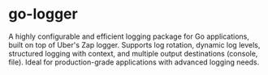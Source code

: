 # go-logger
A highly configurable and efficient logging package for Go applications, built on top of Uber's Zap logger. Supports log rotation, dynamic log levels, structured logging with context, and multiple output destinations (console, file). Ideal for production-grade applications with advanced logging needs.

